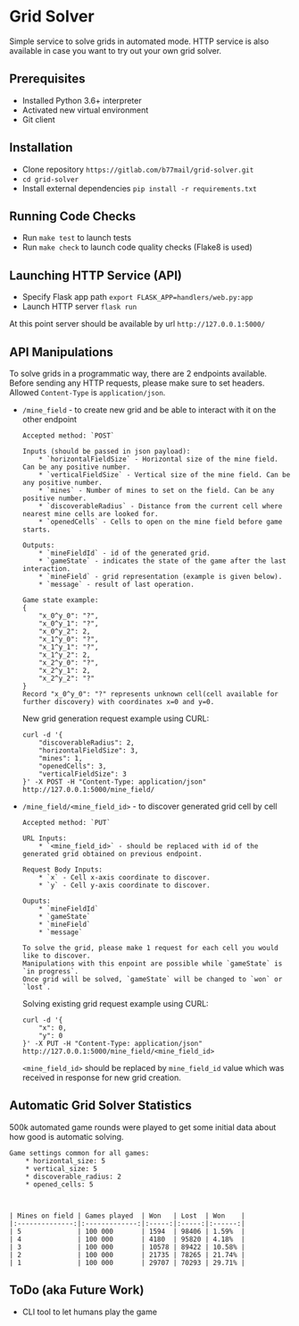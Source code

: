 # Grid Solver
Simple service to solve grids in automated mode.
HTTP service is also available in case you want to try out your own grid solver.


## Prerequisites
* Installed Python 3.6+ interpreter
* Activated new virtual environment
* Git client

## Installation
* Clone repository `https://gitlab.com/b77mail/grid-solver.git`
* `cd grid-solver`
* Install external dependencies `pip install -r requirements.txt`

## Running Code Checks
* Run `make test` to launch tests
* Run `make check` to launch code quality checks (Flake8 is used)

## Launching HTTP Service (API)
* Specify Flask app path `export FLASK_APP=handlers/web.py:app`
* Launch HTTP server `flask run`

At this point server should be available by url `http://127.0.0.1:5000/`

## API Manipulations
To solve grids in a programmatic way, there are 2 endpoints available.
Before sending any HTTP requests, please make sure to set headers.
Allowed `Content-Type` is `application/json`.

* `/mine_field` - to create new grid and be able to interact with it on the other endpoint    
    ```
    Accepted method: `POST`

    Inputs (should be passed in json payload):
        * `horizontalFieldSize` - Horizontal size of the mine field. Can be any positive number.
        * `verticalFieldSize` - Vertical size of the mine field. Can be any positive number.
        * `mines` - Number of mines to set on the field. Can be any positive number.
        * `discoverableRadius` - Distance from the current cell where nearest mine cells are looked for.
        * `openedCells` - Cells to open on the mine field before game starts.
    
    Outputs:
        * `mineFieldId` - id of the generated grid.
        * `gameState` - indicates the state of the game after the last interaction.
        * `mineField` - grid representation (example is given below).
        * `message` - result of last operation.
    
    Game state example:
    {
        "x_0^y_0": "?",
        "x_0^y_1": "?",
        "x_0^y_2": 2,
        "x_1^y_0": "?",
        "x_1^y_1": "?",
        "x_1^y_2": 2,
        "x_2^y_0": "?",
        "x_2^y_1": 2,
        "x_2^y_2": "?"
    }
    Record "x_0^y_0": "?" represents unknown cell(cell available for further discovery) with coordinates x=0 and y=0.
    ```
    
    New grid generation request example using CURL:
    ```
    curl -d '{
        "discoverableRadius": 2,
        "horizontalFieldSize": 3,
        "mines": 1,
        "openedCells": 3,
        "verticalFieldSize": 3
    }' -X POST -H "Content-Type: application/json" http://127.0.0.1:5000/mine_field/
    ```
    
* `/mine_field/<mine_field_id>` - to discover generated grid cell by cell
    ```
    Accepted method: `PUT`
    
    URL Inputs:
        * `<mine_field_id>` - should be replaced with id of the generated grid obtained on previous endpoint.
        
    Request Body Inputs:
        * `x` - Cell x-axis coordinate to discover.
        * `y` - Cell y-axis coordinate to discover.
        
    Ouputs:
        * `mineFieldId`
        * `gameState`
        * `mineField`
        * `message`
        
    To solve the grid, please make 1 request for each cell you would like to discover.
    Manipulations with this enpoint are possible while `gameState` is `in progress`. 
    Once grid will be solved, `gameState` will be changed to `won` or `lost`.
    ```

    Solving existing grid  request example using CURL:
    ```
    curl -d '{
        "x": 0,
        "y": 0
    }' -X PUT -H "Content-Type: application/json" http://127.0.0.1:5000/mine_field/<mine_field_id>
    ```
    `<mine_field_id>` should be replaced by `mine_field_id` value which was received in response for new grid creation.

## Automatic Grid Solver Statistics
500k automated game rounds were played to get some initial data about how good is automatic solving.
```
Game settings common for all games:
    * horizontal_size: 5
    * vertical_size: 5
    * discoverable_radius: 2
    * opened_cells: 5
    
    

| Mines on field | Games played  | Won   | Lost  | Won    |
|:--------------:|:-------------:|:-----:|:-----:|:------:|
| 5              | 100 000       | 1594  | 98406 | 1.59%  |
| 4              | 100 000       | 4180  | 95820 | 4.18%  |
| 3              | 100 000       | 10578 | 89422 | 10.58% |
| 2              | 100 000       | 21735 | 78265 | 21.74% |
| 1              | 100 000       | 29707 | 70293 | 29.71% |
```

## ToDo (aka Future Work)
* CLI tool to let humans play the game
